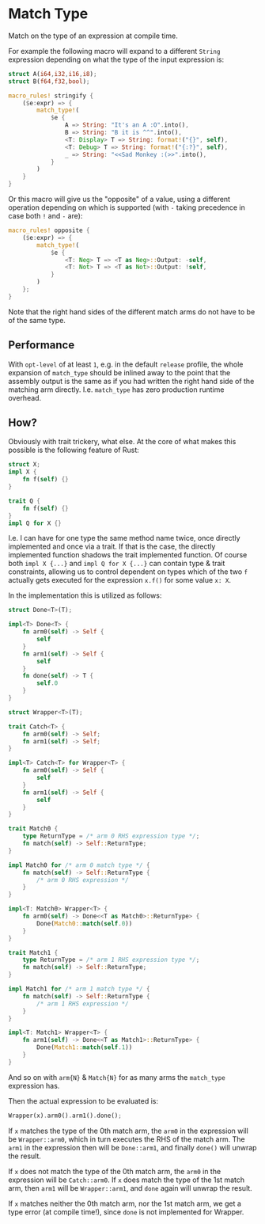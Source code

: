 # Match Type

Match on the type of an expression at compile time.

For example the following macro will expand to a different `String` expression depending on what the type of the input expression is:

```rs
struct A(i64,i32,i16,i8);
struct B(f64,f32,bool);

macro_rules! stringify {
    ($e:expr) => {
        match_type!(
            $e {
                A => String: "It's an A :O".into(),
                B => String: "B it is ^^".into(),
                <T: Display> T => String: format!("{}", self),
                <T: Debug> T => String: format!("{:?}", self),
                _ => String: "<<Sad Monkey :(>>".into(),
            }
        )
    }
}
```

Or this macro will give us the "opposite" of a value, using a different operation depending on which is supported (with `-` taking precedence in case both `!` and `-` are):

```rs
macro_rules! opposite {
    ($e:expr) => {
        match_type!(
            $e {
                <T: Neg> T => <T as Neg>::Output: -self,
                <T: Not> T => <T as Not>::Output: !self,
            }
        )
    };
}
```

Note that the right hand sides of the  different match arms do not have to be of the same type.

## Performance

With `opt-level` of at least `1`, e.g. in the default `release` profile, the whole expansion of `match_type` should be inlined away to the point that the assembly output is the same as if you had written the right hand side of the matching arm directly. I.e. `match_type` has zero production runtime overhead.

## How?

Obviously with trait trickery, what else. At the core of what makes this possible is the following feature of Rust:

```rs
struct X;
impl X {
    fn f(self) {}
}

trait Q {
    fn f(self) {}
}
impl Q for X {}
```

I.e. I can have for one type the same method name twice, once directly implemented and once via a trait. If that is the case, the directly implemented function shadows the trait implemented function. Of course both `impl X {...}` and `impl Q for X {...}` can contain type & trait constraints, allowing us to control dependent on types which of the two `f` actually gets executed for the expression `x.f()` for some value `x: X`.

In the implementation this is utilized as follows:

```rs
struct Done<T>(T);

impl<T> Done<T> {
    fn arm0(self) -> Self {
        self
    }
    fn arm1(self) -> Self {
        self
    }
    fn done(self) -> T {
        self.0
    }
}

struct Wrapper<T>(T);

trait Catch<T> {
    fn arm0(self) -> Self;
    fn arm1(self) -> Self;
}

impl<T> Catch<T> for Wrapper<T> {
    fn arm0(self) -> Self {
        self
    }
    fn arm1(self) -> Self {
        self
    }
}

trait Match0 {
    type ReturnType = /* arm 0 RHS expression type */;
    fn match(self) -> Self::ReturnType;
}

impl Match0 for /* arm 0 match type */ {
    fn match(self) -> Self::ReturnType {
        /* arm 0 RHS expression */
    }
}

impl<T: Match0> Wrapper<T> {
    fn arm0(self) -> Done<<T as Match0>::ReturnType> {
        Done(Match0::match(self.0))
    }
}

trait Match1 {
    type ReturnType = /* arm 1 RHS expression type */;
    fn match(self) -> Self::ReturnType;
}

impl Match1 for /* arm 1 match type */ {
    fn match(self) -> Self::ReturnType {
        /* arm 1 RHS expression */
    }
}

impl<T: Match1> Wrapper<T> {
    fn arm1(self) -> Done<<T as Match1>::ReturnType> {
        Done(Match1::match(self.1))
    }
}
```

And so on with `arm{N}` & `Match{N}` for as many arms the `match_type` expression has.

Then the actual expression to be evaluated is:

```rs
Wrapper(x).arm0().arm1().done();
```

If `x` matches the type of the 0th match arm, the `arm0` in the expression will be `Wrapper::arm0`, which in turn executes the RHS of the match arm. The `arm1` in the expression then will be `Done::arm1`, and finally `done()` will unwrap the result.

If `x` does not match the type of the 0th match arm, the `arm0` in the expression will be `Catch::arm0`. If `x` does match the type of the 1st match arm, then `arm1` will be `Wrapper::arm1`, and `done` again will unwrap the result.

If `x` matches neither the 0th match arm, nor the 1st match arm, we get a type error (at compile time!), since `done` is not implemented for Wrapper.
